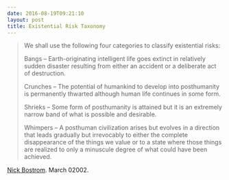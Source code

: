 ```yaml
---
date: 2016-08-19T09:21:10
layout: post
title: Existential Risk Taxonomy
---
```


> We shall use the following four categories to classify existential
> risks:
>
> Bangs – Earth-originating intelligent life goes extinct in relatively
> sudden disaster resulting from either an accident or a deliberate act
> of destruction.
>
> Crunches – The potential of humankind to develop into posthumanity is
> permanently thwarted although human life continues in some form.
>
> Shrieks – Some form of posthumanity is attained but it is an extremely
> narrow band of what is possible and desirable.
>
> Whimpers – A posthuman civilization arises but evolves in a direction
> that leads gradually but irrevocably to either the complete
> disappearance of the things we value or to a state where those things
> are realized to only a minuscule degree of what could have been
> achieved.

[Nick Bostrom]. March 02002.

  [Nick Bostrom]: http://www.nickbostrom.com/existential/risks.html
    "Existential Risks"
